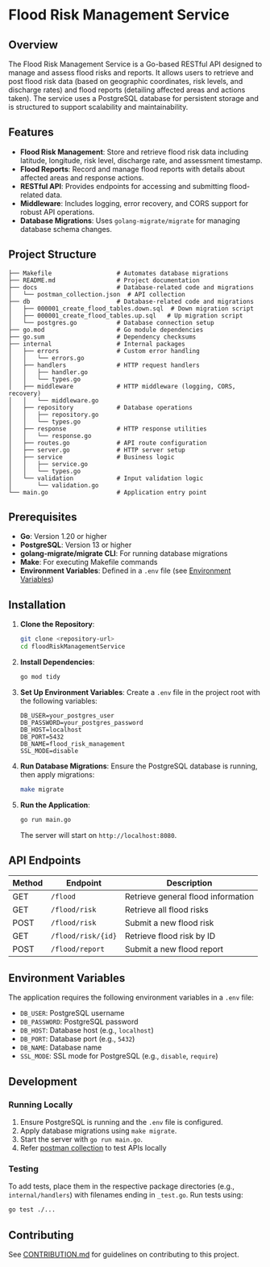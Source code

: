 # Flood Risk Management Service

## Overview
The Flood Risk Management Service is a Go-based RESTful API designed to manage and assess flood risks and reports. It allows users to retrieve and post flood risk data (based on geographic coordinates, risk levels, and discharge rates) and flood reports (detailing affected areas and actions taken). The service uses a PostgreSQL database for persistent storage and is structured to support scalability and maintainability.

## Features
- **Flood Risk Management**: Store and retrieve flood risk data including latitude, longitude, risk level, discharge rate, and assessment timestamp.
- **Flood Reports**: Record and manage flood reports with details about affected areas and response actions.
- **RESTful API**: Provides endpoints for accessing and submitting flood-related data.
- **Middleware**: Includes logging, error recovery, and CORS support for robust API operations.
- **Database Migrations**: Uses `golang-migrate/migrate` for managing database schema changes.

## Project Structure
```
├── Makefile                  # Automates database migrations
├── README.md                 # Project documentation
├── docs                      # Database-related code and migrations
│   └── postman_collection.json  # API collection
├── db                        # Database-related code and migrations
│   ├── 000001_create_flood_tables.down.sql  # Down migration script
│   ├── 000001_create_flood_tables.up.sql   # Up migration script
│   └── postgres.go           # Database connection setup
├── go.mod                    # Go module dependencies
├── go.sum                    # Dependency checksums
├── internal                  # Internal packages
│   ├── errors                # Custom error handling
│   │   └── errors.go
│   ├── handlers              # HTTP request handlers
│   │   ├── handler.go
│   │   └── types.go
│   ├── middleware            # HTTP middleware (logging, CORS, recovery)
│   │   └── middleware.go
│   ├── repository            # Database operations
│   │   ├── repository.go
│   │   └── types.go
│   ├── response              # HTTP response utilities
│   │   └── response.go
│   ├── routes.go             # API route configuration
│   ├── server.go             # HTTP server setup
│   ├── service               # Business logic
│   │   ├── service.go
│   │   └── types.go
│   └── validation            # Input validation logic
│       └── validation.go
└── main.go                   # Application entry point
```

## Prerequisites
- **Go**: Version 1.20 or higher
- **PostgreSQL**: Version 13 or higher
- **golang-migrate/migrate CLI**: For running database migrations
- **Make**: For executing Makefile commands
- **Environment Variables**: Defined in a `.env` file (see [Environment Variables](#environment-variables))

## Installation
1. **Clone the Repository**:
   ```bash
   git clone <repository-url>
   cd floodRiskManagementService
   ```

2. **Install Dependencies**:
   ```bash
   go mod tidy
   ```

3. **Set Up Environment Variables**:
   Create a `.env` file in the project root with the following variables:
   ```
   DB_USER=your_postgres_user
   DB_PASSWORD=your_postgres_password
   DB_HOST=localhost
   DB_PORT=5432
   DB_NAME=flood_risk_management
   SSL_MODE=disable
   ```

4. **Run Database Migrations**:
   Ensure the PostgreSQL database is running, then apply migrations:
   ```bash
   make migrate
   ```

5. **Run the Application**:
   ```bash
   go run main.go
   ```
   The server will start on `http://localhost:8080`.

## API Endpoints
| Method | Endpoint                     | Description                          |
|--------|------------------------------|--------------------------------------|
| GET    | `/flood`                    | Retrieve general flood information   |
| GET    | `/flood/risk`               | Retrieve all flood risks            |
| POST   | `/flood/risk`               | Submit a new flood risk             |
| GET    | `/flood/risk/{id}`          | Retrieve flood risk by ID           |
| POST   | `/flood/report`             | Submit a new flood report           |

## Environment Variables
The application requires the following environment variables in a `.env` file:
- `DB_USER`: PostgreSQL username
- `DB_PASSWORD`: PostgreSQL password
- `DB_HOST`: Database host (e.g., `localhost`)
- `DB_PORT`: Database port (e.g., `5432`)
- `DB_NAME`: Database name
- `SSL_MODE`: SSL mode for PostgreSQL (e.g., `disable`, `require`)

## Development
### Running Locally
1. Ensure PostgreSQL is running and the `.env` file is configured.
2. Apply database migrations using `make migrate`.
3. Start the server with `go run main.go`.
4. Refer [postman collection](docs/postman_collection.json) to test APIs locally 

### Testing
To add tests, place them in the respective package directories (e.g., `internal/handlers`) with filenames ending in `_test.go`. Run tests using:
```bash
go test ./...
```

## Contributing
See [CONTRIBUTION.md](CONTRIBUTION) for guidelines on contributing to this project.

